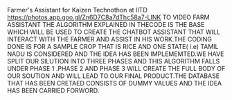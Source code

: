 Farmer's Assistant for Kaizen Technothon at IITD
https://photos.app.goo.gl/Zn6D7C8a7dThc58a7-LINK TO VIDEO
FARM ASSISTANT
THE ALGORITHM EXPLAINED IN THECODE IS THE BASE WHICH WILL BE USED TO CREATE THE CHATBOT ASSISTANT THAT WILL INTERACT WITH THE FARMER AND ASSIST IN HIS WORK.THE CODING DONE IS FOR A SAMPLE CROP THAT IS RICE AND ONE STATE( i.e) TAMIL NADU IS CONSIDERED AND THE IDEA HAS BEEN IMPLEMEMTED.WE HAVE SPLIT OUR SILUTION INTO THREE PHASES AND THIS ALGORITHM FALLS UNDER PHASE 1 .PHASE 2 AND PHASE 3 WILL CREATE THE FULL BODY OF OUR SOUTION AND WILL LEAD TO OUR FINAL PRODUCT.THE DATABASE THAT HAS BEEN CRETAED CONSISTS OF DUMMY VALUES AND THE IDEA HAS BEEN CARRIED FORWORD.
